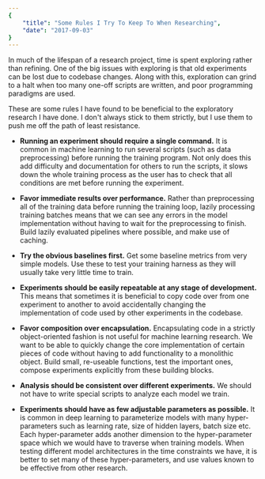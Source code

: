 ```yaml
---
{
    "title": "Some Rules I Try To Keep To When Researching",
    "date": "2017-09-03"
}
---
```


In much of the lifespan of a research project, time is spent exploring rather than refining. One of the big issues with exploring is that old experiments can be lost due to codebase changes. Along with this, exploration can grind to a halt when too many one-off scripts are written, and poor programming paradigms are used.

These are some rules I have found to be beneficial to the exploratory research I have done. I don't always stick to them strictly, but I use them to push me off the path of least resistance.

* **Running an experiment should require a single command.** It is common in machine learning to run several scripts (such as data preprocessing) before running the training program. Not only does this add difficulty and documentation for others to run the scripts, it slows down the whole training process as the user has to check that all conditions are met before running the experiment.

* **Favor immediate results over performance.** Rather than preprocessing all of the training data before running the training loop, lazily processing training batches means that we can see any errors in the model implementation without having to wait for the preprocessing to finish. Build lazily evaluated pipelines where possible, and make use of caching.

* **Try the obvious baselines first.** Get some baseline metrics from very simple models. Use these to test your training harness as they will usually take very little time to train.

* **Experiments should be easily repeatable at any stage of development.** This means that sometimes it is beneficial to copy code over from one experiment to another to avoid accidentally changing the implementation of code used by other experiments in the codebase.

* **Favor composition over encapsulation.** Encapsulating code in a strictly object-oriented fashion is not useful for machine learning research. We want to be able to quickly change the core implementation of certain pieces of code without having to add functionality to a monolithic object. Build small, re-useable functions, test the important ones, compose experiments explicitly from these building blocks.

* **Analysis should be consistent over different experiments.** We should not have to write special scripts to analyze each model we train.

* **Experiments should have as few adjustable parameters as possible.** It is common in deep learning to parameterize models with many hyper-parameters such as learning rate, size of hidden layers, batch size etc. Each hyper-parameter adds another dimension to the hyper-parameter space which we would have to traverse when training models. When testing different model architectures in the time constraints we have, it is better to set many of these hyper-parameters, and use values known to be effective from other research.
